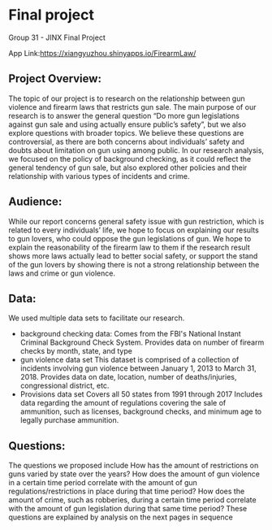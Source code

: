 # Final project
Group 31 - JINX Final Project

App Link:https://xiangyuzhou.shinyapps.io/FirearmLaw/

## Project Overview:
The topic of our project is to research on the relationship between gun violence and firearm laws that restricts gun sale. The main purpose of our research is to answer the general question “Do more gun legislations against gun sale and using actually ensure public’s safety”, but we also explore questions with broader topics. We believe these questions are controversial, as there are both concerns about individuals’ safety and doubts about limitation on gun using among public. In our research analysis, we focused on the policy of background checking, as it could reflect the general tendency of gun sale, but also explored other policies and their relationship with various types of incidents and crime.

## Audience:
While our report concerns general safety issue with gun restriction, which is related to every individuals’ life, we hope to focus on explaining our results to gun lovers, who could oppose the gun legislations of gun. We hope to explain the reasonability of the firearm law to them if the research result shows more laws actually lead to better social safety, or support the stand of the gun lovers by showing there is not a strong relationship between the laws and crime or gun violence.

## Data:
We used multiple data sets to facilitate our research.
- background checking data:
Comes from the FBI's National Instant Criminal Background Check System.
Provides data on number of firearm checks by month, state, and type
- gun violence data set
This dataset is comprised of a collection of incidents involving gun violence between January 1, 2013 to March 31, 2018.
 Provides data on date, location, number of deaths/injuries, congressional district, etc.
- Provisions data set
Covers all 50 states from 1991 through 2017
Includes data regarding the amount of regulations covering the sale of ammunition, such as licenses, background checks, and minimum age to legally purchase ammunition.

## Questions:
The questions we proposed include
How has the amount of restrictions on guns varied by state over the years?
How does the amount of gun violence in a certain time period correlate with the amount of gun regulations/restrictions in place during that time period?
How does the amount of crime, such as robberies, during a certain time period correlate with the amount of gun legislation during that same time period?
These questions are explained by analysis on the next pages in sequence
